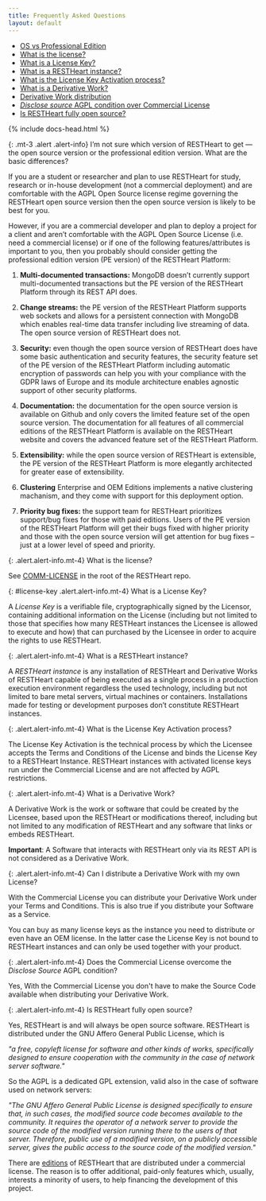 ```yaml
---
title: Frequently Asked Questions
layout: default
---
```


<div class="container-fluid imgHover">
    <div class="row flex-xl-nowrap">

<div markdown="1" class="d-none d-lg-block col-lg-3 order-first faq-toc">

* [OS vs Professional Edition](#os-vs-pe)
* [What is the license?](#license)
* [What is a License Key?](#license-key)
* [What is a RESTHeart instance?](#rh-instance)
* [What is the License Key Activation process?](#license-key-activation)
* [What is a Derivative Work?](#derivative-work)
* [Derivative Work distribution](#distribute-derivative-work)
* [*Disclose source* AGPL condition over Commercial License](#commercial-license-overcome-disclose-source)
* [Is RESTHeart fully open source?](#letter-to-os-users)

</div>
<div markdown="1" class="col-12 col-lg-7 py-md-3 bf-content">

{% include docs-head.html %} 

<div class="anchor-offset" id="os-vs-pe">
</div>

{: .mt-3 .alert .alert-info}
I’m not sure which version of RESTHeart to get — the open source version or the professional edition version. What are the basic differences?

If you are a student or researcher and plan to use RESTHeart for study, research or in-house development (not a commercial deployment) and are comfortable with the AGPL Open Source license regime governing the RESTHeart open source version then the open source version is likely to be best for you.

However, if you are a commercial developer and plan to deploy a project for a client and aren’t comfortable with the AGPL Open Source License (i.e. need a commercial license) or if one of the following features/attributes is important to you, then you probably should consider getting the professional edition version (PE version) of the RESTHeart Platform:

1. **Multi-documented transactions:** MongoDB doesn’t currently support multi-documented transactions but the PE version of the RESTHeart Platform through its REST API does.

2. **Change streams:** the PE version of the RESTHeart Platform supports web sockets and allows for a persistent connection with MongoDB which enables real-time data transfer including live streaming of data. The open source version of RESTHeart does not. 

3. **Security:** even though the open source version of RESTHeart does have some basic authentication and security features, the security feature set of the PE version of the RESTHeart Platform including automatic encryption of passwords can help you with your compliance with the GDPR laws of Europe and its module architecture enables agnostic support of other security platforms. 

4. **Documentation:** the documentation for the open source version is available on Github and only covers the limited feature set of the open source version. The documentation for all features of all commercial editions of the RESTHeart Platform is available on the RESTHeart website and covers the advanced feature set of the RESTHeart Platform.

5. **Extensibility:** while the open source version of RESTHeart is extensible, the PE version of the RESTHeart Platform is more elegantly architected for greater ease of extensibility.

6. **Clustering** Enterprise and OEM Editions implements a native clustering machanism, and they come with support for this deployment option.

7. **Priority bug fixes:** the support team for RESTHeart prioritizes support/bug fixes for those with paid editions. Users of the PE version of the RESTHeart Platform will get their bugs fixed with higher priority and those with the open source version will get attention for bug fixes – just at a lower level of speed and priority.


<div class="anchor-offset" id="license">
</div>

{: .alert.alert-info.mt-4}
What is the license?

See [COMM-LICENSE](https://github.com/SoftInstigate/restheart/blob/master/COMM-LICENSE.txt) in the root of the RESTHeart repo.


<div class="anchor-offset" id="license-key">
</div>

{: #license-key .alert.alert-info.mt-4}
What is a License Key?

A *License Key* is a verifiable file, cryptographically signed by the Licensor, containing additional information on the License (including but not limited to those that specifies how many RESTHeart instances the Licensee is allowed to execute and how) that can purchased by the Licensee in order to acquire the rights to use RESTHeart.


<div class="anchor-offset" id="rh-instance">
</div>

{: .alert.alert-info.mt-4}
What is a RESTHeart instance?

A *RESTHeart instance* is any installation of RESTHeart and Derivative Works of RESTHeart capable of being executed as a single process in a production execution environment regardless the used technology, including but not limited to bare metal servers, virtual machines or containers. Installations made for testing or development purposes don’t constitute RESTHeart instances.


<div class="anchor-offset" id="license-key-activation">
</div>

{: .alert.alert-info.mt-4}
What is the License Key Activation process?

The License Key Activation is the technical process by which the Licensee accepts the Terms and Conditions of the License and binds the License Key to a RESTHeart Instance. RESTHeart instances with activated license keys run under the Commercial License and are not affected by AGPL restrictions.


<div class="anchor-offset" id="derivative-work">
</div>

{: .alert.alert-info.mt-4}
What is a Derivative Work?

A Derivative Work is the work or software that could be created by the Licensee, based upon the RESTHeart or modifications thereof, including but not limited to any modification of RESTHeart and any software that links or embeds RESTHeart. 

**Important**: A Software that interacts with RESTHeart only via its REST API is not considered as a Derivative Work.


<div class="anchor-offset" id="distribute-derivative-work">
</div>

{: .alert.alert-info.mt-4}
Can I distribute a Derivative Work with my own License?

With the Commercial License you can distribute your Derivative Work under your Terms and Conditions. This is also true if you distribute your Software as a Service.

You can buy as many license keys as the instance you need to distribute or even have an OEM license. In the latter case the License Key is not bound to RESTHeart instances and can only be used together with your product.


<div class="anchor-offset" id="commercial-license-overcome-disclose-source">
</div>

{: .alert.alert-info.mt-4}
Does the Commercial License overcome the *Disclose Source* AGPL condition?

Yes, With the Commercial License you don't have to make the Source Code available when distributing your Derivative Work. 


<div class="anchor-offset" id="letter-to-os-users">
</div>

{: .alert.alert-info.mt-4}
Is RESTHeart fully open source?

Yes, RESTHeart is and will always be open source software. RESTHeart is distributed under the GNU Affero General Public License, which is

 _"a free, copyleft license for software and other kinds of works, specifically designed to ensure cooperation with the community in the case of network server software."_

 So the AGPL is a dedicated GPL extension, valid also in the case of software used on network servers: 

_"The GNU Affero General Public License is designed specifically to ensure that, in such cases, the modified source code becomes available to the community. It requires the operator of a network server to provide the source code of the modified version running there to the users of that server. Therefore, public use of a modified version, on a publicly accessible server, gives the public access to the source code of the modified version."_

There are [editions](/editions) of RESTHeart that are distributed under a commercial license. The reason is to offer additional, paid-only features which, usually, interests a minority of users, to help financing the development of this project.

<div class="mb-5">&nbsp;</div>
</div>